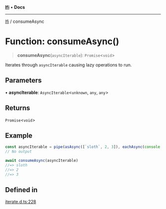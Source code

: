 [**lfi**](../readme.md) • **Docs**

---

[lfi](../globals.md) / consumeAsync

# Function: consumeAsync()

> **consumeAsync**(`asyncIterable`): `Promise`\<`void`\>

Iterates through `asyncIterable` causing lazy operations to run.

## Parameters

• **asyncIterable**: `AsyncIterable`\<`unknown`, `any`, `any`\>

## Returns

`Promise`\<`void`\>

## Example

```js
const asyncIterable = pipe(asAsync([`sloth`, 2, 3]), eachAsync(console.log))
// No output

await consumeAsync(asyncIterable)
//=> sloth
//=> 2
//=> 3
```

## Defined in

[iterate.d.ts:228](https://github.com/TomerAberbach/lfi/blob/dd796c78d3ff68ae7bf4a0272b3cbeca688438e7/src/operations/iterate.d.ts#L228)
